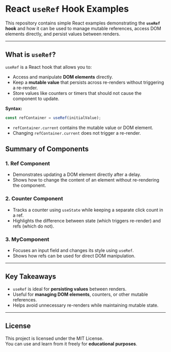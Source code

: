 # React `useRef` Hook Examples

This repository contains simple React examples demonstrating the **`useRef` hook** and how it can be used to manage mutable references, access DOM elements directly, and persist values between renders.

---

## What is `useRef`?

`useRef` is a React hook that allows you to:

- Access and manipulate **DOM elements** directly.
- Keep a **mutable value** that persists across re-renders without triggering a re-render.
- Store values like counters or timers that should not cause the component to update.

**Syntax:**

```javascript
const refContainer = useRef(initialValue);
```
- `refContainer.current` contains the mutable value or DOM element.
- Changing `refContainer.current` does not trigger a re-render.

## Summary of Components

### 1. Ref Component
- Demonstrates updating a DOM element directly after a delay.
- Shows how to change the content of an element without re-rendering the component.

### 2. Counter Component
- Tracks a counter using `useState` while keeping a separate click count in a ref.
- Highlights the difference between state (which triggers re-render) and refs (which do not).

### 3. MyComponent
- Focuses an input field and changes its style using `useRef`.
- Shows how refs can be used for direct DOM manipulation.

---

## Key Takeaways

- `useRef` is ideal for **persisting values** between renders.
- Useful for **managing DOM elements**, counters, or other mutable references.
- Helps avoid unnecessary re-renders while maintaining mutable state.

---

## License

This project is licensed under the MIT License.  
You can use and learn from it freely for **educational purposes**.
